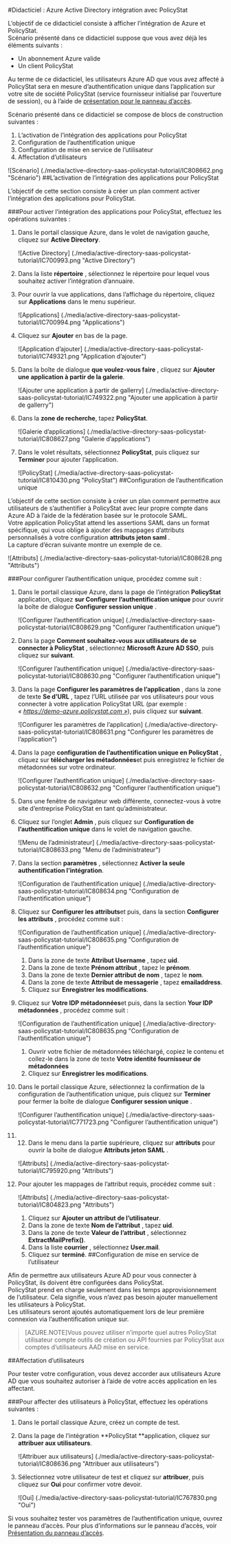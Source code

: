 <properties 
    pageTitle="Didacticiel : Azure Active Directory intégration avec PolicyStat | Microsoft Azure" 
    description="Découvrez comment utiliser PolicyStat avec Azure Active Directory pour activer l’authentification unique, la mise en service automatisé et bien plus encore !" 
    services="active-directory" 
    authors="jeevansd"  
    documentationCenter="na" 
    manager="femila"/>
<tags 
    ms.service="active-directory" 
    ms.devlang="na" 
    ms.topic="article" 
    ms.tgt_pltfrm="na" 
    ms.workload="identity" 
    ms.date="09/26/2016" 
    ms.author="jeedes" />

#<a name="tutorial-azure-active-directory-integration-with-policystat"></a>Didacticiel : Azure Active Directory intégration avec PolicyStat
  
L’objectif de ce didacticiel consiste à afficher l’intégration de Azure et PolicyStat.  
Scénario présenté dans ce didacticiel suppose que vous avez déjà les éléments suivants :

-   Un abonnement Azure valide
-   Un client PolicyStat
  
Au terme de ce didacticiel, les utilisateurs Azure AD que vous avez affecté à PolicyStat sera en mesure d’authentification unique dans l’application sur votre site de société PolicyStat (service fournisseur initialisé par l’ouverture de session), ou à l’aide de [présentation pour le panneau d’accès](active-directory-saas-access-panel-introduction.md).
  
Scénario présenté dans ce didacticiel se compose de blocs de construction suivantes :

1.  L’activation de l’intégration des applications pour PolicyStat
2.  Configuration de l’authentification unique
3.  Configuration de mise en service de l’utilisateur
4.  Affectation d’utilisateurs

![Scénario] (./media/active-directory-saas-policystat-tutorial/IC808662.png "Scénario")
##<a name="enabling-the-application-integration-for-policystat"></a>L’activation de l’intégration des applications pour PolicyStat
  
L’objectif de cette section consiste à créer un plan comment activer l’intégration des applications pour PolicyStat.

###<a name="to-enable-the-application-integration-for-policystat-perform-the-following-steps"></a>Pour activer l’intégration des applications pour PolicyStat, effectuez les opérations suivantes :

1.  Dans le portail classique Azure, dans le volet de navigation gauche, cliquez sur **Active Directory**.

    ![Active Directory] (./media/active-directory-saas-policystat-tutorial/IC700993.png "Active Directory")

2.  Dans la liste **répertoire** , sélectionnez le répertoire pour lequel vous souhaitez activer l’intégration d’annuaire.

3.  Pour ouvrir la vue applications, dans l’affichage du répertoire, cliquez sur **Applications** dans le menu supérieur.

    ![Applications] (./media/active-directory-saas-policystat-tutorial/IC700994.png "Applications")

4.  Cliquez sur **Ajouter** en bas de la page.

    ![Application d’ajouter] (./media/active-directory-saas-policystat-tutorial/IC749321.png "Application d’ajouter")

5.  Dans la boîte de dialogue **que voulez-vous faire** , cliquez sur **Ajouter une application à partir de la galerie**.

    ![Ajouter une application à partir de gallerry] (./media/active-directory-saas-policystat-tutorial/IC749322.png "Ajouter une application à partir de gallerry")

6.  Dans la **zone de recherche**, tapez **PolicyStat**.

    ![Galerie d’applications] (./media/active-directory-saas-policystat-tutorial/IC808627.png "Galerie d’applications")

7.  Dans le volet résultats, sélectionnez **PolicyStat**, puis cliquez sur **Terminer** pour ajouter l’application.

    ![PolicyStat] (./media/active-directory-saas-policystat-tutorial/IC810430.png "PolicyStat")
##<a name="configuring-single-sign-on"></a>Configuration de l’authentification unique
  
L’objectif de cette section consiste à créer un plan comment permettre aux utilisateurs de s’authentifier à PolicyStat avec leur propre compte dans Azure AD à l’aide de la fédération basée sur le protocole SAML.  
Votre application PolicyStat attend les assertions SAML dans un format spécifique, qui vous oblige à ajouter des mappages d’attributs personnalisés à votre configuration **attributs jeton saml** .  
La capture d’écran suivante montre un exemple de ce.

![Attributs] (./media/active-directory-saas-policystat-tutorial/IC808628.png "Attributs")

###<a name="to-configure-single-sign-on-perform-the-following-steps"></a>Pour configurer l’authentification unique, procédez comme suit :

1.  Dans le portail classique Azure, dans la page de l’intégration **PolicyStat** application, cliquez **sur Configurer l’authentification unique** pour ouvrir la boîte de dialogue **Configurer session unique** .

    ![Configurer l’authentification unique] (./media/active-directory-saas-policystat-tutorial/IC808629.png "Configurer l’authentification unique")

2.  Dans la page **Comment souhaitez-vous aux utilisateurs de se connecter à PolicyStat** , sélectionnez **Microsoft Azure AD SSO**, puis cliquez sur **suivant**.

    ![Configurer l’authentification unique] (./media/active-directory-saas-policystat-tutorial/IC808630.png "Configurer l’authentification unique")

3.  Dans la page **Configurer les paramètres de l’application** , dans la zone de texte **Se d’URL** , tapez l’URL utilisée par vos utilisateurs pour vous connecter à votre application PolicyStat URL (par exemple : *« https://demo-azure.policystat.com »*), puis cliquez sur **suivant**.

    ![Configurer les paramètres de l’application] (./media/active-directory-saas-policystat-tutorial/IC808631.png "Configurer les paramètres de l’application")

4.  Dans la page **configuration de l’authentification unique en PolicyStat** , cliquez sur **télécharger les métadonnées**et puis enregistrez le fichier de métadonnées sur votre ordinateur.

    ![Configurer l’authentification unique] (./media/active-directory-saas-policystat-tutorial/IC808632.png "Configurer l’authentification unique")

5.  Dans une fenêtre de navigateur web différente, connectez-vous à votre site d’entreprise PolicyStat en tant qu’administrateur.

6.  Cliquez sur l’onglet **Admin** , puis cliquez sur **Configuration de l’authentification unique** dans le volet de navigation gauche.

    ![Menu de l’administrateur] (./media/active-directory-saas-policystat-tutorial/IC808633.png "Menu de l’administrateur")

7.  Dans la section **paramètres** , sélectionnez **Activer la seule authentification l’intégration**.

    ![Configuration de l’authentification unique] (./media/active-directory-saas-policystat-tutorial/IC808634.png "Configuration de l’authentification unique")

8.  Cliquez sur **Configurer les attributs**et puis, dans la section **Configurer les attributs** , procédez comme suit :

    ![Configuration de l’authentification unique] (./media/active-directory-saas-policystat-tutorial/IC808635.png "Configuration de l’authentification unique")

    1.  Dans la zone de texte **Attribut Username** , tapez **uid**.
    2.  Dans la zone de texte **Prénom attribut** , tapez le **prénom**.
    3.  Dans la zone de texte **Dernier attribut de nom** , tapez le **nom**.
    4.  Dans la zone de texte **Attribut de messagerie** , tapez **emailaddress**.
    5.  Cliquez sur **Enregistrer les modifications**.

9.  Cliquez sur **Votre IDP métadonnées**et puis, dans la section **Your IDP métadonnées** , procédez comme suit :

    ![Configuration de l’authentification unique] (./media/active-directory-saas-policystat-tutorial/IC808635.png "Configuration de l’authentification unique")

    1.  Ouvrir votre fichier de métadonnées téléchargé, copiez le contenu et collez-le dans la zone de texte **Votre identité fournisseur de métadonnées**
    2.  Cliquez sur **Enregistrer les modifications**.

10. Dans le portail classique Azure, sélectionnez la confirmation de la configuration de l’authentification unique, puis cliquez sur **Terminer** pour fermer la boîte de dialogue **Configurer session unique** .

    ![Configurer l’authentification unique] (./media/active-directory-saas-policystat-tutorial/IC771723.png "Configurer l’authentification unique")

11. 12. Dans le menu dans la partie supérieure, cliquez sur **attributs** pour ouvrir la boîte de dialogue **Attributs jeton SAML** .

    ![Attributs] (./media/active-directory-saas-policystat-tutorial/IC795920.png "Attributs")

13. Pour ajouter les mappages de l’attribut requis, procédez comme suit :

    ![Attributs] (./media/active-directory-saas-policystat-tutorial/IC804823.png "Attributs")

    1.  Cliquez sur **Ajouter un attribut de l’utilisateur**.
    2.  Dans la zone de texte **Nom de l’attribut** , tapez **uid**.
    3.  Dans la zone de texte **Valeur de l’attribut** , sélectionnez **ExtractMailPrefix()**.
    4.  Dans la liste **courrier** , sélectionnez **User.mail**.
    5.  Cliquez sur **terminé**.
##<a name="configuring-user-provisioning"></a>Configuration de mise en service de l’utilisateur
  
Afin de permettre aux utilisateurs Azure AD pour vous connecter à PolicyStat, ils doivent être configurées dans PolicyStat.  
PolicyStat prend en charge seulement dans les temps approvisionnement de l’utilisateur. Cela signifie, vous n’avez pas besoin ajouter manuellement les utilisateurs à PolicyStat.  
Les utilisateurs seront ajoutés automatiquement lors de leur première connexion via l’authentification unique sur.

>[AZURE.NOTE]Vous pouvez utiliser n’importe quel autres PolicyStat utilisateur compte outils de création ou API fournies par PolicyStat aux comptes d’utilisateurs AAD mise en service.

##<a name="assigning-users"></a>Affectation d’utilisateurs
  
Pour tester votre configuration, vous devez accorder aux utilisateurs Azure AD que vous souhaitez autoriser à l’aide de votre accès application en les affectant.

###<a name="to-assign-users-to-policystat-perform-the-following-steps"></a>Pour affecter des utilisateurs à PolicyStat, effectuez les opérations suivantes :

1.  Dans le portail classique Azure, créez un compte de test.

2.  Dans la page de l’intégration **PolicyStat **application, cliquez sur **attribuer aux utilisateurs**.

    ![Attribuer aux utilisateurs] (./media/active-directory-saas-policystat-tutorial/IC808636.png "Attribuer aux utilisateurs")

3.  Sélectionnez votre utilisateur de test et cliquez sur **attribuer**, puis cliquez sur **Oui** pour confirmer votre devoir.

    ![Oui] (./media/active-directory-saas-policystat-tutorial/IC767830.png "Oui")
  
Si vous souhaitez tester vos paramètres de l’authentification unique, ouvrez le panneau d’accès. Pour plus d’informations sur le panneau d’accès, voir [Présentation du panneau d’accès](active-directory-saas-access-panel-introduction.md).